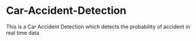 # Car-Accident-Detection
This is a Car Accident Detection which detects the probability of accident in real time data
